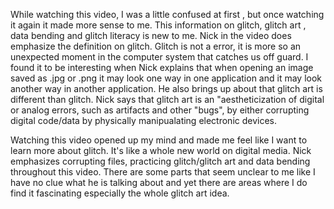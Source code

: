 While watching this video, I was a little confused at first , but once watching it again it made more sense to me. This information on glitch, glitch art , data bending and glitch literacy is new to me. Nick in the video does emphasize the definition on glitch. Glitch is not a error, it is more so an unexpected moment in the computer system that catches us off guard. I found it to be interesting when Nick explains that when opening an image saved as .jpg or .png it may look one way in one application and it may look another way in another application. He also brings up about that glitch art is different than glitch. Nick says that glitch art is an "aestheticization of digital or analog errors, such as artifacts and other "bugs", by either corrupting digital code/data by physically manipualating electronic devices. 

Watching this video opened up my mind and made me feel like I want to learn more about glitch. It's like a whole new world on digital media. Nick emphasizes corrupting files, practicing glitch/glitch art and data bending throughout this video. There are some parts that seem unclear to me like I have no clue what he is talking about and yet there are areas where I do find it fascinating especially the whole glitch art idea.
